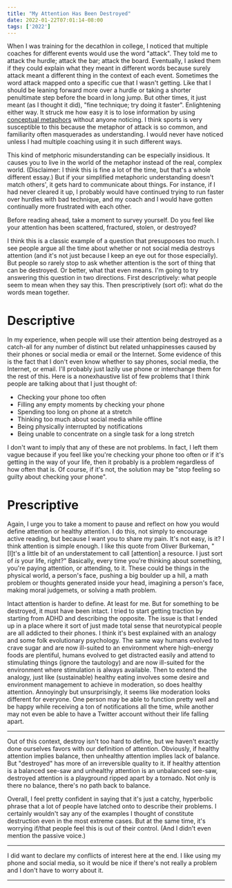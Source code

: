 ```yaml
---
title: "My Attention Has Been Destroyed"
date: 2022-01-22T07:01:14-08:00
tags: ['2022']
---
```


When I was training for the decathlon in college, I noticed that multiple coaches for different events would use the word "attack".
They told me to attack the hurdle; attack the bar; attack the board.
Eventually, I asked them if they could explain what they meant in different words because surely attack meant a different thing in the context of each event.
Sometimes the word attack mapped onto a specific cue that I wasn't getting.
Like that I should be leaning forward more over a hurdle or taking a shorter penultimate step before the board in long jump.
But other times, it just meant (as I thought it did), "fine technique; try doing it faster".
Enlightening either way.
It struck me how easy it is to lose information by using [conceptual metaphors](https://en.wikipedia.org/wiki/Conceptual_metaphor) without anyone noticing.
I think sports is very susceptible to this because the metaphor of attack is so common, and familiarity often masquerades as understanding.
I would never have noticed unless I had multiple coaching using it in such different ways.

This kind of metphoric misunderstanding can be especially insidious.
It causes you to live in the world of the metaphor instead of the real, complex world.
(Disclaimer: I think this is fine a lot of the time, but that's a whole different essay.)
But if your simplified metaphoric understanding doesn't match others', it gets hard to communicate about things.
For instance, if I had never cleared it up, I probably would have continued trying to run faster over hurdles with bad technique, and my coach and I would have gotten continually more frustrated with each other.

Before reading ahead, take a moment to survey yourself.
Do you feel like your attention has been scattered, fractured, stolen, or destroyed?

I think this is a classic example of a question that presupposes too much.
I see people argue all the time about whether or not social media destroys attention (and it's not just because I keep an eye out for those especially).
But people so rarely stop to ask whether attention is the sort of thing that can be destroyed.
Or better, what that even means.
I'm going to try answering this question in two directions.
First descriptively: what people seem to mean when they say this.
Then prescriptively (sort of): what do the words mean together.

# Descriptive

In my experience, when people will use their attention being destroyed as a catch-all for any number of distinct but related unhappinesses caused by their phones or social media or email or the Internet.
Some evidence of this is the fact that I don't even know whether to say phones, social media, the Internet, or email.
I'll probably just lazily use phone or interchange them for the rest of this.
Here is a nonexhaustive list of few problems that I think people are talking about that I just thought of:

* Checking your phone too often
* Filling any empty moments by checking your phone
* Spending too long on phone at a stretch
* Thinking too much about social media while offline
* Being physically interrupted by notifications
* Being unable to concentrate on a single task for a long stretch

I don't want to imply that any of these are not problems.
In fact, I left them vague because if you feel like you're checking your phone too often or if it's getting in the way of your life, then it probably is a problem regardless of how often that is.
Of course, if it's not, the solution may be "stop feeling so guilty about checking your phone".

# Prescriptive

Again, I urge you to take a moment to pause and reflect on how you would define attention or healthy attention.
I do this, not simply to encourage active reading, but because I want you to share my pain.
It's not easy, is it?
I think attention is simple enough.
I like this quote from Oliver Burkeman, "[I]t's a little bit of an understatement to call [attention] a resource. I just sort of *is* your life, right?"
Basically, every time you're thinking about something, you're paying attention, or attending, to it.
These could be things in the physical world, a person's face, pushing a big boulder up a hill, a math problem or thoughts generated inside your head, imagining a person's face, making moral judgemets, or solving a math problem.

Intact attention is harder to define.
At least for me.
But for something to be destroyed, it must have been intact.
I tried to start getting traction by starting from ADHD and describing the opposite.
The issue is that I ended up in a place where it sort of just made total sense that neurotypical people are all addicted to their phones.
I think it's best explained with an analogy and some folk evolutionary psychology.
The same way humans evolved to crave sugar and are now ill-suited to an environment where high-energy foods are plentiful, humans evolved to get distracted easily and attend to stimulating things (ignore the tautology) and are now ill-suited for the environment where stimulation is always available.
Then to extend the analogy, just like (sustainable) healthy eating involves some desire and environment management to achieve in moderation, so does healthy attention.
Annoyingly but unsurprisingly, it seems like moderation looks different for everyone.
One person may be able to function pretty well and be happy while receiving a ton of notifications all the time, while another may not even be able to have a Twitter account without their life falling apart.

---

Out of this context, destroy isn't too hard to define, but we haven't exactly done ourselves favors with our definition of attention.
Obviously, if healthy attention implies balance, then unhealthy attention implies lack of balance.
But "destroyed" has more of an irreversible quality to it.
If healthy attention is a balanced see-saw and unhealthy attention is an unbalanced see-saw, destroyed attention is a playground ripped apart by a tornado.
Not only is there no balance, there's no path back to balance.

Overall, I feel pretty confident in saying that it's just a catchy, hyperbolic phrase that a lot of people have latched onto to describe their problems.
I certainly wouldn't say any of the examples I thought of constitute destruction even in the most extreme cases.
But at the same time, it's worrying if/that people feel this is out of their control.
(And I didn't even mention the passive voice.)

---

I did want to declare my conflicts of interest here at the end.
I like using my phone and social media, so it would be nice if there's not really a problem and I don't have to worry about it.

---
